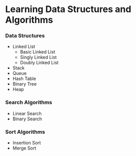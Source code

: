 # Learning Data Structures and Algorithms

### Data Structures

- Linked List
  - Basic Linked List
  - Singly Linked List
  - Doubly Linked List
- Stack
- Queue
- Hash Table
- Binary Tree
- Heap

### Search Algorithms

- Linear Search
- Binary Search

### Sort Algorithms

- Insertion Sort
- Merge Sort